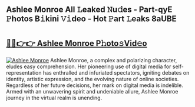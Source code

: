 ## Ashlee Monroe All 𝙻eaked 𝙽u𝚍es - Part-qyE 𝙿hotos B𝚒kini 𝚅𝚒deo - Hot 𝙿art 𝙻eaks 8aUBE

# <h2><a href="http://ld4rer.urlbe.top/?page=Ashlee+Monroe">🔗🔗👉👉 Ashlee Monroe P𝚑oto𝚜Vid𝚎o</a></h2>

[![Ashlee Monroe](https://i.imgur.com/eBuTRDB.gif)](http://ld4rer.urlbe.top/?page=Ashlee+Monroe)
Ashlee Monroe, a complex and polarizing character, eludes easy comprehension. Her pioneering use of digital media for self-representation has enthralled and infuriated spectators, igniting debates on identity, artistic expression, and the evolving nature of online societies. Regardless of her future decisions, her mark on digital media is indelible. Armed with an unwavering spirit and undeniable allure, Ashlee Monroe journey in the virtual realm is unending.
